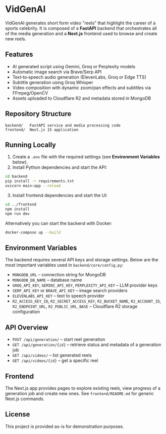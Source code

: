 # VidGenAI

VidGenAI generates short form video "reels" that highlight the career of a sports celebrity.  It is composed of a **FastAPI** backend that orchestrates all of the media generation and a **Next.js** frontend used to browse and create new reels.

## Features

- AI generated script using Gemini, Groq or Perplexity models
- Automatic image search via Brave/Serp API
- Text‑to‑speech audio generation (ElevenLabs, Groq or Edge TTS)
- Subtitle generation using Groq Whisper
- Video composition with dynamic zoom/pan effects and subtitles via FFmpeg/OpenCV
- Assets uploaded to Cloudflare R2 and metadata stored in MongoDB

## Repository Structure

```
backend/   FastAPI service and media processing code
frontend/  Next.js 15 application
```

## Running Locally

1. Create a `.env` file with the required settings (see **Environment Variables** below).
2. Install Python dependencies and start the API:

```bash
cd backend
pip install -r requirements.txt
uvicorn main:app --reload
```

3. Install frontend dependencies and start the UI:

```bash
cd ../frontend
npm install
npm run dev
```

Alternatively you can start the backend with Docker:

```bash
docker-compose up --build
```

## Environment Variables

The backend requires several API keys and storage settings.  Below are the most important variables used in `backend/core/config.py`:

- `MONGODB_URL` – connection string for MongoDB
- `MONGODB_DB_NAME` – database name
- `GROQ_API_KEY`, `GEMINI_API_KEY`, `PERPLEXITY_API_KEY` – LLM provider keys
- `SERP_API_KEY` or `BRAVE_API_KEY` – image search providers
- `ELEVENLABS_API_KEY` – text to speech provider
- `R2_ACCESS_KEY_ID`, `R2_SECRET_ACCESS_KEY`, `R2_BUCKET_NAME`, `R2_ACCOUNT_ID`, `R2_ENDPOINT_URL`, `R2_PUBLIC_URL_BASE` – Cloudflare R2 storage configuration

## API Overview

- `POST /api/generation/` – start reel generation
- `GET /api/generation/{id}` – retrieve status and metadata of a generation job
- `GET /api/videos/` – list generated reels
- `GET /api/videos/{id}` – get a specific reel

## Frontend

The Next.js app provides pages to explore existing reels, view progress of a generation job and create new ones.  See `frontend/README.md` for generic Next.js commands.

## License

This project is provided as-is for demonstration purposes.
